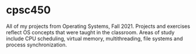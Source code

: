 # cpsc450 
All of my projects from Operating Systems, Fall 2021. Projects and exercises reflect OS concepts that were taught in the classroom. Areas of study include CPU scheduling, virtual memory, multithreading, file systems and process synchronization.
